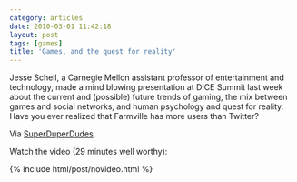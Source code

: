 ```yaml
---
category: articles
date: 2010-03-01 11:42:18
layout: post
tags: [games]
title: 'Games, and the quest for reality'
---
```


<p>Jesse Schell, a Carnegie Mellon assistant professor of entertainment and technology, made a mind blowing presentation at DICE Summit last week about the current and (possible) future trends of gaming, the mix between games and social networks, and human psychology and quest for reality. Have you ever realized that Farmville has more users than Twitter?</p>

<p>Via <a href="http://wiki.alcidesfonseca.com/superduperdudes/">SuperDuperDudes</a>.<p>Watch the video (29 minutes well worthy):</p>

{% include html/post/novideo.html %}

<!--
<object classId="clsid:D27CDB6E-AE6D-11cf-96B8-444553540000" width="480" height="418" id="VideoPlayerLg44277"><param name="movie" value="http://g4tv.com/lv3/44277" >

<param name="allowScriptAccess" value="always" >
<param name="allowFullScreen" value="true" >

<embed src="http://g4tv.com/lv3/44277" type="application/x-shockwave-flash" name="VideoPlayer" width="480" height="382" allowScriptAccess="always" allowFullScreen="true" >
</object><p>RSS readers may need to click <a href="//joaobordalo.com/articles/2010/03/01/games-and-the-quest-for-reality">here</a> to see the video.</p>
-->
